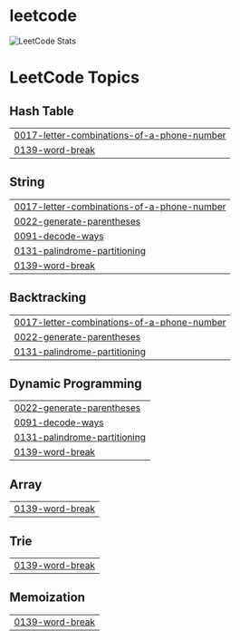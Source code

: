 # leetcode
![LeetCode Stats](https://leetcard.jacoblin.cool/dejoe?theme=dark&font=Padauk&ext=activity)

<!---LeetCode Topics Start-->
# LeetCode Topics
## Hash Table
|  |
| ------- |
| [0017-letter-combinations-of-a-phone-number](https://github.com/dej0e/leetcode/tree/master/0017-letter-combinations-of-a-phone-number) |
| [0139-word-break](https://github.com/dej0e/leetcode/tree/master/0139-word-break) |
## String
|  |
| ------- |
| [0017-letter-combinations-of-a-phone-number](https://github.com/dej0e/leetcode/tree/master/0017-letter-combinations-of-a-phone-number) |
| [0022-generate-parentheses](https://github.com/dej0e/leetcode/tree/master/0022-generate-parentheses) |
| [0091-decode-ways](https://github.com/dej0e/leetcode/tree/master/0091-decode-ways) |
| [0131-palindrome-partitioning](https://github.com/dej0e/leetcode/tree/master/0131-palindrome-partitioning) |
| [0139-word-break](https://github.com/dej0e/leetcode/tree/master/0139-word-break) |
## Backtracking
|  |
| ------- |
| [0017-letter-combinations-of-a-phone-number](https://github.com/dej0e/leetcode/tree/master/0017-letter-combinations-of-a-phone-number) |
| [0022-generate-parentheses](https://github.com/dej0e/leetcode/tree/master/0022-generate-parentheses) |
| [0131-palindrome-partitioning](https://github.com/dej0e/leetcode/tree/master/0131-palindrome-partitioning) |
## Dynamic Programming
|  |
| ------- |
| [0022-generate-parentheses](https://github.com/dej0e/leetcode/tree/master/0022-generate-parentheses) |
| [0091-decode-ways](https://github.com/dej0e/leetcode/tree/master/0091-decode-ways) |
| [0131-palindrome-partitioning](https://github.com/dej0e/leetcode/tree/master/0131-palindrome-partitioning) |
| [0139-word-break](https://github.com/dej0e/leetcode/tree/master/0139-word-break) |
## Array
|  |
| ------- |
| [0139-word-break](https://github.com/dej0e/leetcode/tree/master/0139-word-break) |
## Trie
|  |
| ------- |
| [0139-word-break](https://github.com/dej0e/leetcode/tree/master/0139-word-break) |
## Memoization
|  |
| ------- |
| [0139-word-break](https://github.com/dej0e/leetcode/tree/master/0139-word-break) |
<!---LeetCode Topics End-->
